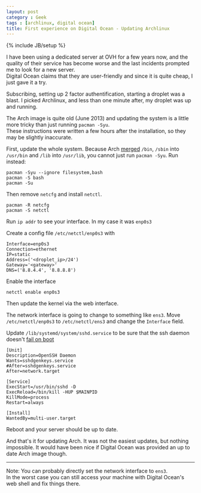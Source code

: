 ```yaml
---
layout: post
category : Geek
tags : [archlinux, digital ocean]
title: First experience on Digital Ocean - Updating Archlinux
---
```

{% include JB/setup %}

I have been using a dedicated server at OVH for a few years now, and the quality of their
service has become worse and the last incidents prompted me to look for a new server.  
Digital Ocean claims that they are user-friendly and since it is quite cheap, I just
gave it a try.

Subscribing, setting up 2 factor authentification, starting a droplet was a blast. I
picked Archlinux, and less than one minute after, my droplet was up and running.


The Arch image is quite old (June 2013) and updating the system is a little more tricky
than just running `pacman -Syu`.  
These instructions were written a few hours after the installation, so they may be
slightly inaccurate.


First, update the whole system. Because Arch
[merged](https://www.archlinux.org/news/binaries-move-to-usrbin-requiring-update-intervention/)
`/bin`, `/sbin` into `/usr/bin` and `/lib`
into `/usr/lib`, you cannot just run `pacman -Syu`. Run instead:

```
pacman -Syu --ignore filesystem,bash
pacman -S bash
pacman -Su
```

Then remove `netcfg` and install `netctl`.

```
pacman -R netcfg
pacman -S netctl
```

Run `ip addr` to see your interface. In my case it was `enp0s3`

Create a config file `/etc/netctl/enp0s3` with

```
Interface=enp0s3
Connection=ethernet
IP=static
Address=('<droplet_ip>/24')
Gateway='<gateway>'
DNS=('8.8.4.4', '8.8.8.8')
```

Enable the interface

```
netctl enable enp0s3
```

Then update the kernel via the web interface.

The network interface is going to change to something like `ens3`. Move
`/etc/netctl/enp0s3` to `/etc/netctl/ens3` and change the `Interface` field.

Update `/lib/systemd/system/sshd.service` to be sure that the ssh daemon doesn't
[fail on boot](https://wiki.archlinux.org/index.php/Secure_Shell#Managing_the_sshd_daemon)

```
[Unit]
Description=OpenSSH Daemon
Wants=sshdgenkeys.service
#After=sshdgenkeys.service
After=network.target

[Service]
ExecStart=/usr/bin/sshd -D
ExecReload=/bin/kill -HUP $MAINPID
KillMode=process
Restart=always

[Install]
WantedBy=multi-user.target
```

Reboot and your server should be up to date.

And that's it for updating Arch. It was not the easiest updates, but nothing impossible.
It would have been nice if Digital Ocean was provided an up to date Arch image though.

-------
Note: You can probably directly set the network interface to `ens3`.  
In the worst case you can still access your machine with Digital Ocean's web shell and fix things there.
